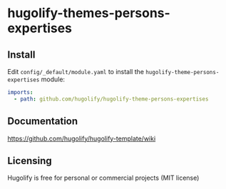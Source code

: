 # hugolify-themes-persons-expertises

## Install

Edit `config/_default/module.yaml` to install the `hugolify-theme-persons-expertises` module:

```yml
imports:
  - path: github.com/hugolify/hugolify-theme-persons-expertises
```

## Documentation

https://github.com/hugolify/hugolify-template/wiki

## Licensing

Hugolify is free for personal or commercial projects (MIT license)
